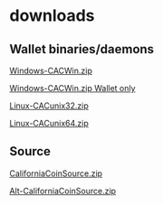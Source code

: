 downloads
=========

## Wallet binaries/daemons
[Windows-CACWin.zip](https://mega.co.nz/#!vUZzGD6B!e8VP6dqZ5cKnlHjB6DfHzOboRp7psRKKk8IDbCyj120)

[Windows-CACWin.zip Wallet only](http://www.mediafire.com/download/jm99m7e5iyasb7a/CACWin.zip)

[Linux-CACunix32.zip](https://mega.co.nz/#!qAB3hSBR!bw5Y0AePh5aXnA6QwH2KQUX9zfYxeaK_J1d2mp1CM2M)

[Linux-CACunix64.zip](https://mega.co.nz/#!KZQTSbTI!pM7jFcbv-TScGq2u5d8bRHxAP1r0UApUV1N81vXjm_Q)


## Source
[CaliforniaCoinSource.zip](https://mega.co.nz/#!uRpmVKhY!OlTwUNoxC4ZF_yz6eypkPUbF5NGBoAjvKKtEf3YKCW4)

[Alt-CaliforniaCoinSource.zip](http://www.mediafire.com/download/f0ywsgw4y4vx0if/CaliforniaCoinSource.zip)
    
